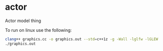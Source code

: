 # actor
Actor model thing

To run on linux use the following:
```sh
clang++ graphics.cc -o graphics.out --std=c++1z -g -Wall -lglfw -lGLEW -lGLU -lGL -lpthread
./graphics.out
```
